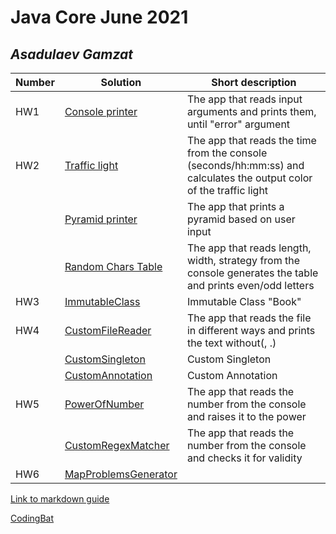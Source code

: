 # Java Core June 2021

## *Asadulaev Gamzat*

| Number | Solution  | Short description
| --- | --- | --- |
| HW1 | [Console printer](https://github.com/NikolaevArtem/Java_Core_June_2021/tree/feature/GamzatAsadulaev/src/main/java/homework_1) | The app that reads input arguments and prints them, until "error" argument |
| HW2 | [Traffic light](https://github.com/NikolaevArtem/Java_Core_June_2021/tree/feature/GamzatAsadulaev/src/main/java/homework_2/traffic_light) | The app that reads the time from the console (seconds/hh:mm:ss) and calculates the output color of the traffic light |
|     | [Pyramid printer](https://github.com/NikolaevArtem/Java_Core_June_2021/tree/feature/GamzatAsadulaev/src/main/java/homework_2/pyramid_printer) | The app that prints a pyramid based on user input |
|     | [Random Chars Table](https://github.com/NikolaevArtem/Java_Core_June_2021/tree/feature/GamzatAsadulaev/src/main/java/homework_2/random_chars_table) | The app that reads length, width, strategy from the console generates the table and prints even/odd letters |
| HW3 | [ImmutableClass](https://github.com/NikolaevArtem/Java_Core_June_2021/tree/feature/GamzatAsadulaev/src/main/java/homework_3) | Immutable Class "Book" |
| HW4 | [CustomFileReader](https://github.com/NikolaevArtem/Java_Core_June_2021/tree/feature/GamzatAsadulaev/src/main/java/homework_4/custom_file_reader) |The app that reads the file in different ways and prints the text without(, .) |
|     | [CustomSingleton](https://github.com/NikolaevArtem/Java_Core_June_2021/tree/feature/GamzatAsadulaev/src/main/java/homework_4/singleton) | Custom Singleton |
|     | [CustomAnnotation](https://github.com/NikolaevArtem/Java_Core_June_2021/tree/feature/GamzatAsadulaev/src/main/java/homework_4/custom_annotation) | Custom Annotation  |
| HW5 | [PowerOfNumber](https://github.com/NikolaevArtem/Java_Core_June_2021/tree/feature/GamzatAsadulaev/src/main/java/homework_5/power_of_number) | The app that reads the number from the console and raises it to the power |
|     | [CustomRegexMatcher](https://github.com/NikolaevArtem/Java_Core_June_2021/tree/feature/GamzatAsadulaev/src/main/java/homework_5/custom_regex_matcher) | The app that reads the number from the console and checks it for validity |
| HW6 | [MapProblemsGenerator](https://github.com/NikolaevArtem/Java_Core_June_2021/tree/feature/GamzatAsadulaev/src/main/java/homework_6/map_problems_generator) |  |

[Link to markdown guide](https://github.com/adam-p/markdown-here/wiki/Markdown-Cheatsheet)

[CodingBat](https://codingbat.com/done?user=asadulaevgamzat@gmail.com&tag=2887423202)